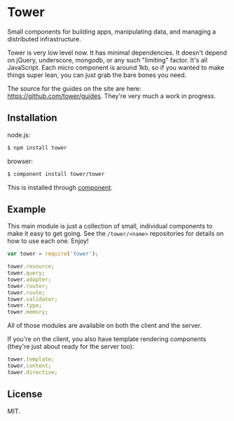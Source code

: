 # Tower

Small components for building apps, manipulating data, and managing a distributed infrastructure.

Tower is very low level now. It has minimal dependencies. It doesn't depend on jQuery, underscore, mongodb, or any such "limiting" factor. It's all JavaScript. Each micro component is around 1kb, so if you wanted to make things super lean, you can just grab the bare bones you need.

The source for the guides on the site are here: https://github.com/tower/guides. They're very much a work in progress.

## Installation

node.js:

```bash
$ npm install tower
```

browser:

```bash
$ component install tower/tower
```

This is installed through [component](https://github.com/component/component).

## Example

This main module is just a collection of small, individual components to make it easy to get going. See the `/tower/<name>` repositories for details on how to use each one. Enjoy!

```js
var tower = require('tower');

tower.resource;
tower.query;
tower.adapter;
tower.router;
tower.route;
tower.validator;
tower.type;
tower.memory;
```

All of those modules are available on both the client and the server.

If you're on the client, you also have template rendering components (they're just about ready for the server too):

```js
tower.template;
tower.content;
tower.directive;
```

## License

MIT.
